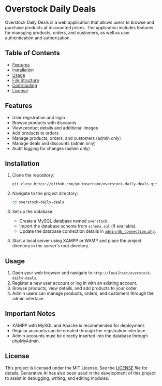 # Overstock Daily Deals

Overstock Daily Deals is a web application that allows users to browse and purchase products at discounted prices. The application includes features for managing products, orders, and customers, as well as user authentication and authorization.

## Table of Contents

- [Features](#features)
- [Installation](#installation)
- [Usage](#usage)
- [File Structure](#file-structure)
- [Contributing](#contributing)
- [License](#license)

## Features

- User registration and login
- Browse products with discounts
- View product details and additional images
- Add products to orders
- Manage products, orders, and customers (admin only)
- Manage deals and discounts (admin only)
- Audit logging for changes (admin only)

## Installation

1. Clone the repository:
    ```sh
    git clone https://github.com/yourusername/overstock-daily-deals.git
    ```
2. Navigate to the project directory:
    ```sh
    cd overstock-daily-deals
    ```
3. Set up the database:
    - Create a MySQL database named `overstock`.
    - Import the database schema from `schema.sql` (if available).
    - Update the database connection details in [`admin/db_connection.php`](admin/db_connection.php).

4. Start a local server using XAMPP or WAMP and place the project directory in the server's root directory.

## Usage

1. Open your web browser and navigate to `http://localhost/overstock-daily-deals`.
2. Register a new user account or log in with an existing account.
3. Browse products, view details, and add products to your order.
4. Admin users can manage products, orders, and customers through the admin interface.

## Important Notes

- XAMPP with MySQL and Apache is recommended for deployment.
- Regular accounts can be created through the registration interface.
- Admin accounts must be directly inserted into the database through phpMyAdmin.


## License

This project is licensed under the MIT License. See the [LICENSE](LICENSE) file for details. Generative AI has also been used in the development of this project to assist in debugging, writing, and editing modules.